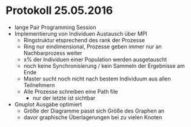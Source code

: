 # Protokoll 25.05.2016

* lange Pair Programming Session
* Implementierung von Individuen Austausch über MPI
  * Ringstruktur etsprechend des rank der Prozesse
  * Ring nur eindimensional, Prozesse geben immer nur an Nachbarprozess weiter
  * x% der Individuen einer Population werden ausgetauscht
  * noch keine Synchronisierung / kein Sammeln der Ergebnisse am Ende
  * Master sucht noch nicht nach bestem Individuum aus allen Teilnehmern
  * Alle Prozesse schreiben eine Path file
    * nur der letzte ist sichtbar
* Gnuplot Ausgabe optimiert
  * Größe der Diagramme passt sich Größe des Graphen an
  * davor graphische Überlagerungen bei zu vielen Knoten
